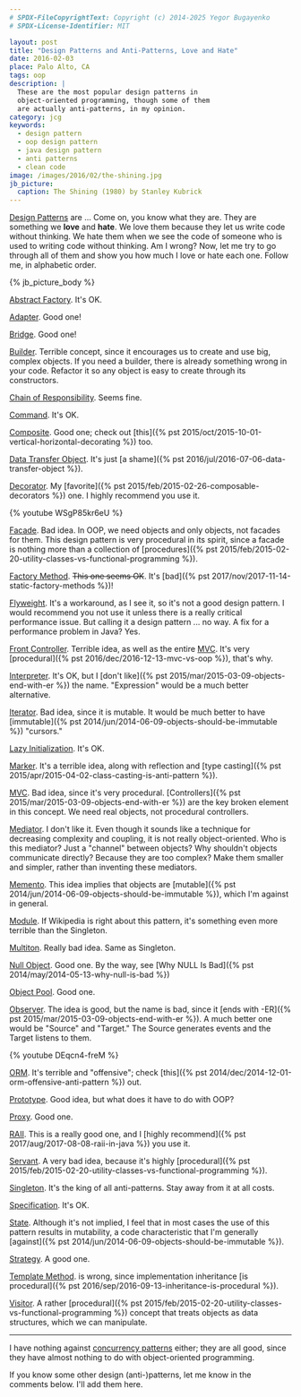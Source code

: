 ```yaml
---
# SPDX-FileCopyrightText: Copyright (c) 2014-2025 Yegor Bugayenko
# SPDX-License-Identifier: MIT

layout: post
title: "Design Patterns and Anti-Patterns, Love and Hate"
date: 2016-02-03
place: Palo Alto, CA
tags: oop
description: |
  These are the most popular design patterns in
  object-oriented programming, though some of them
  are actually anti-patterns, in my opinion.
category: jcg
keywords:
  - design pattern
  - oop design pattern
  - java design pattern
  - anti patterns
  - clean code
image: /images/2016/02/the-shining.jpg
jb_picture:
  caption: The Shining (1980) by Stanley Kubrick
---
```


[Design Patterns](https://en.wikipedia.org/wiki/Software_design_pattern) are ...
Come on, you know what they are. They are
something we **love** and **hate**. We love them because they let us
write code without thinking. We hate them when we see the code
of someone who is used to writing code without thinking. Am I wrong?
Now, let me try to go through all of them and show you how much
I love or hate each one. Follow me, in alphabetic order.

<!--more-->

{% jb_picture_body %}

[<span class='green'>Abstract Factory</span>](https://en.wikipedia.org/wiki/Abstract_factory_pattern).
It's OK.

[<span class='green'>Adapter</span>](https://en.wikipedia.org/wiki/Adapter_pattern).
Good one!

[<span class='green'>Bridge</span>](https://en.wikipedia.org/wiki/Bridge_pattern).
Good one!

[<span class='red'>Builder</span>](https://en.wikipedia.org/wiki/Builder_pattern).
Terrible concept, since it encourages us to create and
use big, complex objects. If you need a builder, there
is already something wrong in your code. Refactor it so
any object is easy to create through its constructors.

[<span class='green'>Chain of Responsibility</span>](https://en.wikipedia.org/wiki/Chain_of_responsibility_pattern).
Seems fine.

[<span class='green'>Command</span>](https://en.wikipedia.org/wiki/Command_pattern).
It's OK.

[<span class='green'>Composite</span>](https://en.wikipedia.org/wiki/Composite_pattern).
Good one; check out [this]({% pst 2015/oct/2015-10-01-vertical-horizontal-decorating %}) too.

[<span class='red'>Data Transfer Object</span>](https://en.wikipedia.org/wiki/Data_transfer_object).
It's just [a shame]({% pst 2016/jul/2016-07-06-data-transfer-object %}).

[<span class='green'>Decorator</span>](https://en.wikipedia.org/wiki/Decorator_pattern).
My [favorite]({% pst 2015/feb/2015-02-26-composable-decorators %}) one.
I highly recommend you use it.

{% youtube WSgP85kr6eU %}

[<span class='red'>Facade</span>](https://en.wikipedia.org/wiki/Facade_pattern).
Bad idea. In OOP, we need objects and only objects,
not facades for them. This design pattern is very procedural
in its spirit, since a facade is nothing more than a collection
of [procedures]({% pst 2015/feb/2015-02-20-utility-classes-vs-functional-programming %}).

[<span class='red'>Factory Method</span>](https://en.wikipedia.org/wiki/Factory_method_pattern).
~~This one seems OK~~. It's [bad]({% pst 2017/nov/2017-11-14-static-factory-methods %})!

[<span class='red'>Flyweight</span>](https://en.wikipedia.org/wiki/Flyweight_pattern).
It's a workaround, as I see it, so it's not a good design pattern. I would
recommend you not use it unless there is a really critical performance
issue. But calling it a design pattern ... no way. A fix for a
performance problem in Java? Yes.

[<span class='red'>Front Controller</span>](https://en.wikipedia.org/wiki/Front_controller).
Terrible idea, as well as the entire
[MVC](https://en.wikipedia.org/wiki/Model%E2%80%93view%E2%80%93controller).
It's very [procedural]({% pst 2016/dec/2016-12-13-mvc-vs-oop %}), that's why.

[<span class='orange'>Interpreter</span>](https://en.wikipedia.org/wiki/Interpreter_pattern).
It's OK, but I [don't like]({% pst 2015/mar/2015-03-09-objects-end-with-er %})
the name. "Expression" would be a much better alternative.

[<span class='red'>Iterator</span>](https://en.wikipedia.org/wiki/Iterator_pattern).
Bad idea, since it is mutable. It would be much better
to have [immutable]({% pst 2014/jun/2014-06-09-objects-should-be-immutable %}) "cursors."

[<span class='green'>Lazy Initialization</span>](https://en.wikipedia.org/wiki/Lazy_initialization).
It's OK.

[<span class='red'>Marker</span>](https://en.wikipedia.org/wiki/Marker_interface_pattern).
It's a terrible idea, along with reflection and
[type casting]({% pst 2015/apr/2015-04-02-class-casting-is-anti-pattern %}).

[<span class='red'>MVC</span>](https://en.wikipedia.org/wiki/Model%E2%80%93view%E2%80%93controller).
Bad idea, since it's very procedural. [Controllers]({% pst 2015/mar/2015-03-09-objects-end-with-er %})
are the key broken element in this
concept. We need real objects, not procedural controllers.

[<span class='red'>Mediator</span>](https://en.wikipedia.org/wiki/Mediator_pattern).
I don't like it. Even though it sounds like a technique
for decreasing complexity and coupling, it is not really object-oriented.
Who is this mediator? Just a "channel" between objects? Why shouldn't objects
communicate directly? Because they are too complex? Make
them smaller and simpler, rather than inventing these mediators.

[<span class='red'>Memento</span>](https://en.wikipedia.org/wiki/Memento_pattern).
This idea implies that objects are [mutable]({% pst 2014/jun/2014-06-09-objects-should-be-immutable %}),
which I'm against in general.

[<span class='red'>Module</span>](https://en.wikipedia.org/wiki/Module_pattern).
If Wikipedia is right about this pattern, it's something
even more terrible than the Singleton.

[<span class='red'>Multiton</span>](https://en.wikipedia.org/wiki/Multiton_pattern).
Really bad idea. Same as Singleton.

[<span class='green'>Null Object</span>](https://en.wikipedia.org/wiki/Null_Object_pattern).
Good one. By the way, see
[Why NULL Is Bad]({% pst 2014/may/2014-05-13-why-null-is-bad %})

[<span class='green'>Object Pool</span>](https://en.wikipedia.org/wiki/Object_pool_pattern).
Good one.

[<span class='orange'>Observer</span>](https://en.wikipedia.org/wiki/Observer_pattern).
The idea is good, but the name is bad, since it
[ends with -ER]({% pst 2015/mar/2015-03-09-objects-end-with-er %}).
A much better one would be "Source" and "Target." The Source
generates events and the Target listens to them.

{% youtube DEqcn4-freM %}

[<span class='red'>ORM</span>](https://en.wikipedia.org/wiki/Object-relational_mapping).
It's terrible and "offensive"; check
[this]({% pst 2014/dec/2014-12-01-orm-offensive-anti-pattern %}) out.

[<span class='orange'>Prototype</span>](https://en.wikipedia.org/wiki/Prototype_pattern).
Good idea, but what does it have to do with OOP?

[<span class='green'>Proxy</span>](https://en.wikipedia.org/wiki/Proxy_pattern).
Good one.

[<span class='green'>RAII</span>](https://en.wikipedia.org/wiki/Resource_Acquisition_Is_Initialization).
This is a really good one, and I
[highly recommend]({% pst 2017/aug/2017-08-08-raii-in-java %}) you use it.

[<span class='red'>Servant</span>](https://en.wikipedia.org/wiki/Design_pattern_Servant).
A very bad idea, because it's highly
[procedural]({% pst 2015/feb/2015-02-20-utility-classes-vs-functional-programming %}).

[<span class='red'>Singleton</span>](https://en.wikipedia.org/wiki/Singleton_pattern).
It's the king of all anti-patterns. Stay away from it at all costs.

[<span class='green'>Specification</span>](https://en.wikipedia.org/wiki/Specification_pattern).
It's OK.

[<span class='orange'>State</span>](https://en.wikipedia.org/wiki/State_pattern).
Although it's not implied, I feel that in most cases
the use of this pattern results in mutability, a code characteristic that
I'm generally [against]({% pst 2014/jun/2014-06-09-objects-should-be-immutable %}).

[<span class='green'>Strategy</span>](https://en.wikipedia.org/wiki/Strategy_pattern).
A good one.

[<span class='red'>Template Method</span>](https://en.wikipedia.org/wiki/Template_method_pattern).
is wrong, since implementation inheritance
[is procedural]({% pst 2016/sep/2016-09-13-inheritance-is-procedural %}).

[<span class='red'>Visitor</span>](https://en.wikipedia.org/wiki/Visitor_pattern).
A rather [procedural]({% pst 2015/feb/2015-02-20-utility-classes-vs-functional-programming %})
concept that treats objects as
data structures, which we can manipulate.

<hr/>

I have nothing against [concurrency patterns](https://en.wikipedia.org/wiki/Concurrency_pattern) either;
they are all <span class="green">good</span>, since they
have almost nothing to do with object-oriented programming.

If you know some other design (anti-)patterns, let me know
in the comments below. I'll add them here.

